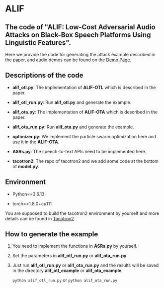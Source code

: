 # ALIF
## The code of "ALIF: Low-Cost Adversarial Audio Attacks on Black-Box Speech Platforms Using Linguistic Features".

Here we provide the code for generating the attack example described in the paper, and audio demos can be found on the [Demo Page](https://taser2023.github.io/).


## Descriptions of the code

- __alif_otl.py__: The implementation of __ALIF-OTL__ which is described in the paper.

- __alif_otl_run.py__: Run __alif_otl.py__ and generate the example.

- __alif_ota.py__: The implementation of __ALIF-OTA__ which is described in the paper.

- __alif_ota_run.py__: Run __alif_ota.py__ and generate the example.

- __optimizer.py__: We implement the particle swarm optimization here and use it in the __ALIF-OTA__.

- __ASRs.py__: The speech-to-text APIs need to be implemented here.

- __tacotron2__: The repo of tacotron2 and we add some code at the bottom of __model.py__.

## Environment
- Python==3.6.13

- torch==1.8.0+cu111
  
You are supposed to build the tacotron2 environment by yourself and more details can be found in [Tacotron2](https://github.com/NVIDIA/tacotron2).
  
## How to generate the example

1. You need to implement the functions in __ASRs.py__ by yourself.

2. Set the parameters in __alif_otl_run.py__ or __alif_ota_run.py__.
   
3. Just run __alif_otl_run.py__ or __alif_ota_run.py__ and the results will be saved in the directory __alif_otl_example__ or __alif_ota_example__.

    `python alif_otl_run.py` or `python alif_ota_run.py`
